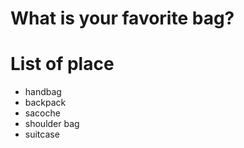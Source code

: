 # What is your favorite bag?

# List of place
- handbag
- backpack
- sacoche
- shoulder bag
- suitcase  
